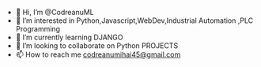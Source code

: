 - 👋 Hi, I’m @CodreanuML
- 👀 I’m interested in Python,Javascript,WebDev,Industrial Automation ,PLC Programming
- 🌱 I’m currently learning DJANGO
- 💞️ I’m looking to collaborate on Python PROJECTS
- 📫 How to reach me codreanumihai45@gmail.com

<!---
CodreanuML/CodreanuML is a ✨ special ✨ repository because its `README.md` (this file) appears on your GitHub profile.
You can click the Preview link to take a look at your changes.
--->
